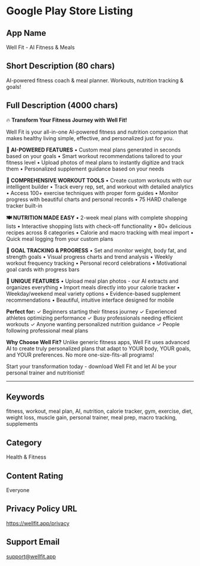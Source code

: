# Google Play Store Listing

## App Name
Well Fit - AI Fitness & Meals

## Short Description (80 chars)
AI-powered fitness coach & meal planner. Workouts, nutrition tracking & goals!

## Full Description (4000 chars)

🔥 **Transform Your Fitness Journey with Well Fit!**

Well Fit is your all-in-one AI-powered fitness and nutrition companion that makes healthy living simple, effective, and personalized just for you.

**🤖 AI-POWERED FEATURES**
• Custom meal plans generated in seconds based on your goals
• Smart workout recommendations tailored to your fitness level
• Upload photos of meal plans to instantly digitize and track them
• Personalized supplement guidance based on your needs

**💪 COMPREHENSIVE WORKOUT TOOLS**
• Create custom workouts with our intelligent builder
• Track every rep, set, and workout with detailed analytics
• Access 100+ exercise techniques with proper form guides
• Monitor progress with beautiful charts and personal records
• 75 HARD challenge tracker built-in

**🍽️ NUTRITION MADE EASY**
• 2-week meal plans with complete shopping lists
• Interactive shopping lists with check-off functionality
• 80+ delicious recipes across 8 categories
• Calorie and macro tracking with meal import
• Quick meal logging from your custom plans

**🎯 GOAL TRACKING & PROGRESS**
• Set and monitor weight, body fat, and strength goals
• Visual progress charts and trend analysis
• Weekly workout frequency tracking
• Personal record celebrations
• Motivational goal cards with progress bars

**📱 UNIQUE FEATURES**
• Upload meal plan photos - our AI extracts and organizes everything
• Import meals directly into your calorie tracker
• Weekday/weekend meal variety options
• Evidence-based supplement recommendations
• Beautiful, intuitive interface designed for mobile

**Perfect for:**
✓ Beginners starting their fitness journey
✓ Experienced athletes optimizing performance
✓ Busy professionals needing efficient workouts
✓ Anyone wanting personalized nutrition guidance
✓ People following professional meal plans

**Why Choose Well Fit?**
Unlike generic fitness apps, Well Fit uses advanced AI to create truly personalized plans that adapt to YOUR body, YOUR goals, and YOUR preferences. No more one-size-fits-all programs!

Start your transformation today - download Well Fit and let AI be your personal trainer and nutritionist!

---

## Keywords
fitness, workout, meal plan, AI, nutrition, calorie tracker, gym, exercise, diet, weight loss, muscle gain, personal trainer, meal prep, macro tracking, supplements

## Category
Health & Fitness

## Content Rating
Everyone

## Privacy Policy URL
https://wellfit.app/privacy

## Support Email
support@wellfit.app